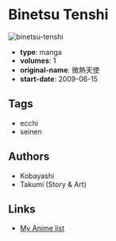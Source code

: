 # Binetsu Tenshi

![binetsu-tenshi](https://cdn.myanimelist.net/images/manga/3/35013.jpg)

-   **type**: manga
-   **volumes**: 1
-   **original-name**: 微熱天使
-   **start-date**: 2009-06-15

## Tags

-   ecchi
-   seinen

## Authors

-   Kobayashi
-   Takumi (Story & Art)

## Links

-   [My Anime list](https://myanimelist.net/manga/21641/Binetsu_Tenshi)
